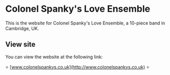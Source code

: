 # Colonel Spanky's Love Ensemble

This is the website for Colonel Spanky's Love Ensemble, a 10-piece band in Cambridge, UK.

## View site

You can view the website at the following link:

:star: [www.colonelspankys.co.uk](http://www.colonelspankys.co.uk) :star:
